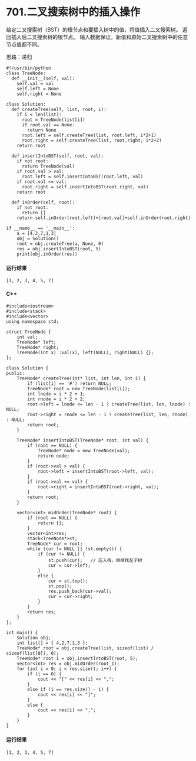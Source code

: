 # 701.二叉搜索树中的插入操作

给定二叉搜索树（BST）的根节点和要插入树中的值，将值插入二叉搜索树。 返回插入后二叉搜索树的根节点。 输入数据保证，新值和原始二叉搜索树中的任意节点值都不同。

思路：递归

    #!/usr/bin/python
    class TreeNode:
      def __init__(self, val):
        self.val = val
        self.left = None
        self.right = None

    class Solution:
      def createTree(self, list, root, i):
        if i < len(list):
          root = TreeNode(list[i])
          if root.val == None:
            return None
          root.left = self.createTree(list, root.left, i*2+1)
          root.right = self.createTree(list, root.right, i*2+2)
        return root

      def insertIntoBST(self, root, val):
        if not root:
          return TreeNode(val)
        if root.val > val:
          root.left = self.insertIntoBST(root.left, val)
        if root.val <= val:
          root.right = self.insertIntoBST(root.right, val)
        return root

      def inOrder(self, root):
        if not root:
          return []
        return self.inOrder(root.left)+[root.val]+self.inOrder(root.right)

    if __name__ == '__main__':
        a = [4,2,7,1,3]
        obj = Solution()
        root = obj.createTree(a, None, 0)
        res = obj.insertIntoBST(root, 5)
        print(obj.inOrder(res))

#### 运行结果
    [1, 2, 3, 4, 5, 7]

#### C++

    #include<iostream>
    #include<stack>
    #include<vector>
    using namespace std;

    struct TreeNode {
        int val;
        TreeNode* left;
        TreeNode* right;
        TreeNode(int x) :val(x), left(NULL), right(NULL) {};
    };

    class Solution {
    public:
        TreeNode* createTree(int* list, int len, int i) {
            if (list[i] == '#') return NULL;
            TreeNode* root = new TreeNode(list[i]);
            int lnode = i * 2 + 1;
            int rnode = i * 2 + 2;
            root->left = lnode <= len - 1 ? createTree(list, len, lnode) : NULL;
            root->right = rnode <= len - 1 ? createTree(list, len, rnode) : NULL;
            return root;
        }

        TreeNode* insertIntoBST(TreeNode* root, int val) {
            if (root == NULL) {
                TreeNode* node = new TreeNode(val);
                return node;
            }
            if (root->val > val) {
                root->left = insertIntoBST(root->left, val);
            }
            if (root->val <= val) {
                root->right = insertIntoBST(root->right, val);
            }
            return root;
        }

        vector<int> midOrder(TreeNode* root) {
            if (root == NULL) {
                return {};
            }
            vector<int>res;
            stack<TreeNode*>st;
            TreeNode* cur = root;
            while (cur != NULL || !st.empty()) {
                if (cur != NULL) {
                    st.push(cur);   // 压入栈，继续找左子树
                    cur = cur->left;
                }
                else {
                    cur = st.top();
                    st.pop();
                    res.push_back(cur->val);
                    cur = cur->right;
                }
            }
            return res;
        }
    };

    int main() {
        Solution obj;
        int list[] = { 4,2,7,1,3 };
        TreeNode* root = obj.createTree(list, sizeof(list) / sizeof(list[0]), 0);
        TreeNode* root_1 = obj.insertIntoBST(root, 5);
        vector<int> res = obj.midOrder(root_1);
        for (int i = 0; i < res.size(); i++) {
            if (i == 0) {
                cout << "[" << res[i] << ",";
            }
            else if (i == res.size() - 1) {
                cout << res[i] << "]";
            }
            else {
                cout << res[i] << ",";
            }
        }
    }
    
#### 运行结果
    [1, 2, 3, 4, 5, 7]
